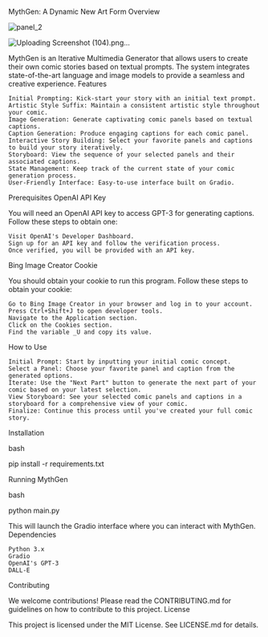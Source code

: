 MythGen: A Dynamic New Art Form
Overview

![panel_2](https://github.com/elder-plinius/MythGen/assets/133052465/86bb5784-845b-4db8-a38f-217169ea5201)

![Uploading Screenshot (104).png…]()

MythGen is an Iterative Multimedia Generator that allows users to create their own comic stories based on textual prompts. The system integrates state-of-the-art language and image models to provide a seamless and creative experience.
Features

    Initial Prompting: Kick-start your story with an initial text prompt.
    Artistic Style Suffix: Maintain a consistent artistic style throughout your comic.
    Image Generation: Generate captivating comic panels based on textual captions.
    Caption Generation: Produce engaging captions for each comic panel.
    Interactive Story Building: Select your favorite panels and captions to build your story iteratively.
    Storyboard: View the sequence of your selected panels and their associated captions.
    State Management: Keep track of the current state of your comic generation process.
    User-Friendly Interface: Easy-to-use interface built on Gradio.

Prerequisites
OpenAI API Key

You will need an OpenAI API key to access GPT-3 for generating captions. Follow these steps to obtain one:

    Visit OpenAI's Developer Dashboard.
    Sign up for an API key and follow the verification process.
    Once verified, you will be provided with an API key.

Bing Image Creator Cookie

You should obtain your cookie to run this program. Follow these steps to obtain your cookie:

    Go to Bing Image Creator in your browser and log in to your account.
    Press Ctrl+Shift+J to open developer tools.
    Navigate to the Application section.
    Click on the Cookies section.
    Find the variable _U and copy its value.

How to Use

    Initial Prompt: Start by inputting your initial comic concept.
    Select a Panel: Choose your favorite panel and caption from the generated options.
    Iterate: Use the "Next Part" button to generate the next part of your comic based on your latest selection.
    View Storyboard: See your selected comic panels and captions in a storyboard for a comprehensive view of your comic.
    Finalize: Continue this process until you've created your full comic story.

Installation

bash

pip install -r requirements.txt

Running MythGen

bash

python main.py

This will launch the Gradio interface where you can interact with MythGen.
Dependencies

    Python 3.x
    Gradio
    OpenAI's GPT-3
    DALL-E

Contributing

We welcome contributions! Please read the CONTRIBUTING.md for guidelines on how to contribute to this project.
License

This project is licensed under the MIT License. See LICENSE.md for details.
